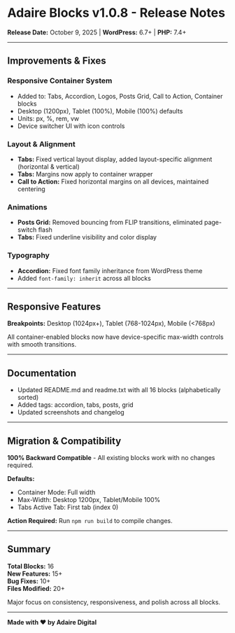 # Adaire Blocks v1.0.8 - Release Notes

**Release Date:** October 9, 2025 | **WordPress:** 6.7+ | **PHP:** 7.4+

---



## Improvements & Fixes

### Responsive Container System
- Added to: Tabs, Accordion, Logos, Posts Grid, Call to Action, Container blocks
- Desktop (1200px), Tablet (100%), Mobile (100%) defaults
- Units: px, %, rem, vw
- Device switcher UI with icon controls

### Layout & Alignment
- **Tabs:** Fixed vertical layout display, added layout-specific alignment (horizontal & vertical)
- **Tabs:** Margins now apply to container wrapper
- **Call to Action:** Fixed horizontal margins on all devices, maintained centering

### Animations
- **Posts Grid:** Removed bouncing from FLIP transitions, eliminated page-switch flash
- **Tabs:** Fixed underline visibility and color display

### Typography
- **Accordion:** Fixed font family inheritance from WordPress theme
- Added `font-family: inherit` across all blocks

---

## Responsive Features

**Breakpoints:** Desktop (1024px+), Tablet (768-1024px), Mobile (<768px)

All container-enabled blocks now have device-specific max-width controls with smooth transitions.

---

## Documentation

- Updated README.md and readme.txt with all 16 blocks (alphabetically sorted)
- Added tags: accordion, tabs, posts, grid
- Updated screenshots and changelog

---

## Migration & Compatibility

**100% Backward Compatible** - All existing blocks work with no changes required.

**Defaults:**
- Container Mode: Full width
- Max-Width: Desktop 1200px, Tablet/Mobile 100%
- Tabs Active Tab: First tab (index 0)

**Action Required:** Run `npm run build` to compile changes.

---

## Summary

**Total Blocks:** 16  
**New Features:** 15+  
**Bug Fixes:** 10+  
**Files Modified:** 20+

Major focus on consistency, responsiveness, and polish across all blocks.

---

**Made with ❤️ by Adaire Digital**

